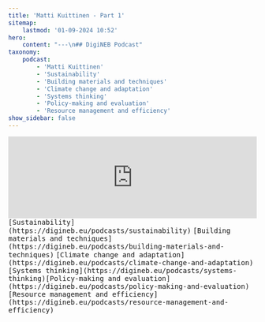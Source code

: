 ```yaml
---
title: 'Matti Kuittinen - Part 1'
sitemap:
    lastmod: '01-09-2024 10:52'
hero:
    content: "---\n## DigiNEB Podcast"
taxonomy:
    podcast:
        - 'Matti Kuittinen'
        - 'Sustainability'
        - 'Building materials and techniques'
        - 'Climate change and adaptation'
        - 'Systems thinking'
        - 'Policy-making and evaluation'
        - 'Resource management and efficiency'
show_sidebar: false
---
```


<iframe width="100%" height="166" scrolling="no" frameborder="no" allow="autoplay" src="https://w.soundcloud.com/player/?url=https%3A//api.soundcloud.com/tracks/1908122699&color=%234b4815&auto_play=false&hide_related=false&show_comments=true&show_user=true&show_reposts=false&show_teaser=false"></iframe>
<kbd>[Sustainability](https://digineb.eu/podcasts/sustainability)</kbd>
<kbd>[Building materials and techniques](https://digineb.eu/podcasts/building-materials-and-techniques)</kbd>
<kbd>[Climate change and adaptation](https://digineb.eu/podcasts/climate-change-and-adaptation)</kbd>
<kbd>[Systems thinking](https://digineb.eu/podcasts/systems-thinking)</kbd><kbd>[Policy-making and evaluation](https://digineb.eu/podcasts/policy-making-and-evaluation)</kbd>
<kbd>[Resource management and efficiency](https://digineb.eu/podcasts/resource-management-and-efficiency)</kbd>
